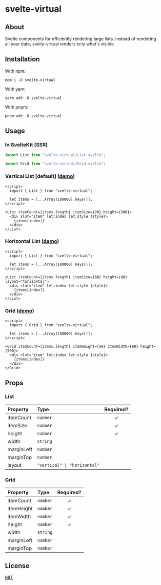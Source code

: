 # svelte-virtual

## About

Svelte components for efficiently rendering large lists. Instead of rendering all your date, svelte-virtual renders only what's visible

## Installation

With npm:

```
npm i -D svelte-virtual
```

With yarn:

```
yarn add -D svelte-virtual
```

With pnpm:

```
pnpm add -D svelte-virtual
```

## Usage

### In SvelteKit (SSR)

```js
import List from "svelte-virtual/List.svelte";

import Grid from "svelte-virtual/Grid.svelte";
```

### Vertical List [default] ([demo](https://svelte.dev/repl/70b159e914024f869180c28b8e7eb92d?version=3.49.0))

```svelte
<script>
  import { List } from "svelte-virtual";

  let items = [...Array(100000).keys()];
</script>

<List itemCount={items.length} itemSize={20} height={500}>
  <div slot="item" let:index let:style {style}>
    {items[index]}
  </div>
</List>
```

### Horizontal List ([demo](https://svelte.dev/repl/160a5bf2e2a8484c8ffd03b219f5eb27?version=3.49.0))

```svelte
<script>
  import { List } from "svelte-virtual";

  let items = [...Array(100000).keys()];
</script>

<List itemCount={items.length} itemSize={60} height={40} layout="horizontal">
  <div slot="item" let:index let:style {style}>
    {items[index]}
  </div>
</List>
```

### Grid ([demo](https://svelte.dev/repl/8e2b877da06c4532ae50482236abbcac?version=3.49.0))

```svelte
<script>
  import { Grid } from "svelte-virtual";

  let items = [...Array(100000).keys()];
</script>

<Grid itemCount={items.length} itemHeight={50} itemWidth={60} height={500}>
  <div slot="item" let:index let:style {style}>
    {items[index]}
  </div>
</Grid>
```

## Props

### List

| Property   | Type                         | Required? |
| :--------- | :--------------------------- | :-------: |
| itemCount  | `number`                     |     ✓     |
| itemSize   | `number`                     |     ✓     |
| height     | `number`                     |     ✓     |
| width      | `string`                     |           |
| marginLeft | `number`                     |           |
| marginTop  | `number`                     |           |
| layout     | `"vertical" \| "horizontal"` |           |

### Grid

| Property   | Type     | Required? |
| :--------- | :------- | :-------: |
| itemCount  | `number` |     ✓     |
| itemHeight | `number` |     ✓     |
| itemWidth  | `number` |     ✓     |
| height     | `number` |     ✓     |
| width      | `string` |           |
| marginLeft | `number` |           |
| marginTop  | `number` |           |

## License

[MIT](./LICENSE)
